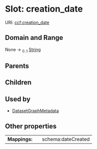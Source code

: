 
# Slot: creation_date



URI: [ccf:creation_date](http://purl.org/ccf/creation_date)


## Domain and Range

None &#8594;  <sub>0..1</sub> [String](types/String.md)

## Parents


## Children


## Used by

 * [DatasetGraphMetadata](DatasetGraphMetadata.md)

## Other properties

|  |  |  |
| --- | --- | --- |
| **Mappings:** | | schema:dateCreated |